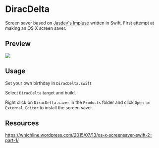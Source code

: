 # DiracDelta

Screen saver based on [Jasdev's Impluse](https://github.com/jasdev/impulse) written in Swift. First attempt at making an OS X screen saver. 

## Preview 

![](http://i.imgur.com/qAYe7Ql.gif)

## Usage 

Set your own birthday in `DiracDelta.swift` 

Select `DiracDelta` target and build.

Right click on `DiracDelta.saver` in the `Products` folder and click `Open in External Editor` to install the screen saver. 

## Resources

https://whichline.wordpress.com/2015/07/13/os-x-screensaver-swift-2-part-1/

